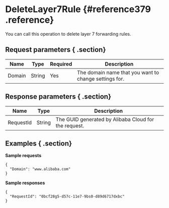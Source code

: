 # DeleteLayer7Rule {#reference379 .reference}

You can call this operation to delete layer 7 forwarding rules.

## Request parameters { .section}

|Name|Type|Required|Description|
|----|----|--------|-----------|
|Domain|String|Yes|The domain name that you want to change settings for.|

## Response parameters { .section}

|Name|Type|Description|
|----|----|-----------|
|RequestId|String|The GUID generated by Alibaba Cloud for the request.|

## Examples { .section}

**Sample requests**

```
{
  "Domain": "www.alibaba.com"
}

```

**Sample responses**

```
{
  "RequestId": "0bcf28g5-d57c-11e7-9bs0-d89d6717dxbc"
}

```

